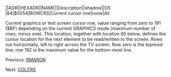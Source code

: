 ||ADR||HEXADR||NAME||Description||shadow||OS  
|84|$0054|ROWCRS|Current cursor row|none|All  
  
Current graphics or text screen cursor row, value ranging from zero to 191 ($BF) depending on the current GRAPHICS mode (maximum number of rows, minus one). This location, together with location 85 below, defines the cursor location for the next element to be read/written to the screen. Rows run horizontally, left to right across the TV screen. Row zero is the topmost line; row 192 is the maximum value for the bottom-most line.  
  
Previous: [RMARGN](../RMARGN/index.md)  
  
Next: [COLCRS](../COLCRS/index.md)  
